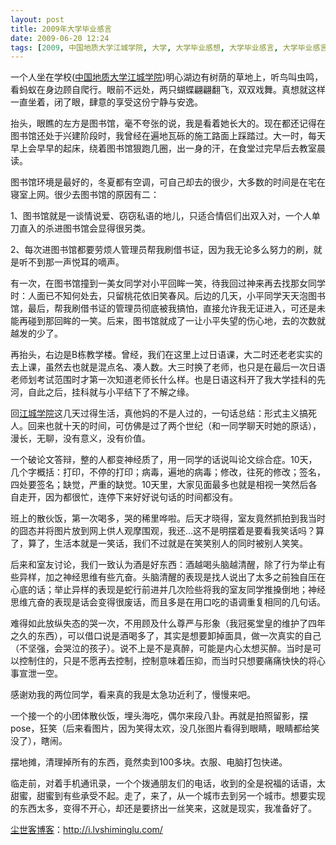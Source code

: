 ```yaml
---
layout: post
title: 2009年大学毕业感言
date: 2009-06-20 12:24
tags: [2009, 中国地质大学江城学院, 大学, 大学毕业感想, 大学毕业感言, 大学毕业感言文章, 大学毕业感言简短, 大学毕业感言范文, 转贴饭否]
---
```

一个人坐在学校(<a href="../tag/%E4%B8%AD%E5%9B%BD%E5%9C%B0%E8%B4%A8%E5%A4%A7%E5%AD%A6%E6%B1%9F%E5%9F%8E%E5%AD%A6%E9%99%A2" target="_self">中国地质大学江城学院</a>)明心湖边有树荫的草地上，听鸟叫虫鸣，看蚂蚁在身边顾自爬行。眼前不远处，两只蝴蝶翩翩翻飞，双双戏舞。真想就这样一直坐着，闭了眼，肆意的享受这份宁静与安逸。

抬头，眼瞧的左方是图书馆，毫不夸张的说，我是看着她长大的。现在都还记得在图书馆还处于兴建阶段时，我曾经在遍地瓦砾的施工路面上踩踏过。大一时，每天早上会早早的起床，绕着图书馆狠跑几圈，出一身的汗，在食堂过完早后去教室晨读。

图书馆环境是最好的，冬夏都有空调，可自己却去的很少，大多数的时间是在宅在寝室上网。很少去图书馆的原因有二：

1、图书馆就是一谈情说爱、窃窃私语的地儿，只适合情侣们出双入对，一个人单刀直入的杀进图书馆会显得很另类。

2、每次进图书馆都要劳烦人管理员帮我刷借书证，因为我无论多么努力的刷，就是听不到那一声悦耳的嘀声。

有一次，在图书馆撞到一美女同学对小平回眸一笑，待我回过神来再去找那女同学时：人面已不知何处去，只留桃花依旧笑春风。后边的几天，小平同学天天泡图书馆，最后，帮我刷借书证的管理员彻底被我搞怕，直接允许我无证进入，可还是未能再碰到那回眸的一笑。后来，图书馆就成了一让小平失望的伤心地，去的次数就越发的少了。

再抬头，右边是B栋教学楼。曾经，我们在这里上过日语课，大二时还老老实实的去上课，虽然去也就是混点名、凑人数。大三时换了老师，也只是在最后一次日语老师划考试范围时才第一次知道老师长什么样。也是日语这科开了我大学挂科的先河，自此之后，挂科就与小平结下了不解之缘。

回<a href="../tag/%E4%B8%AD%E5%9B%BD%E5%9C%B0%E8%B4%A8%E5%A4%A7%E5%AD%A6%E6%B1%9F%E5%9F%8E%E5%AD%A6%E9%99%A2" target="_self">江城学院</a>这几天过得生活，真他妈的不是人过的，一句话总结：形式主义搞死人。回来也就十天的时间，可仿佛是过了两个世纪（和一同学聊天时她的原话），漫长，无聊，没有意义，没有价值。

一个破论文答辩，整的人都变神经质了，用一同学的话说叫论文综合症。10天，几个字概括：打印，不停的打印；病毒，遍地的病毒；修改，往死的修改；签名，四处要签名；缺觉，严重的缺觉。10天里，大家见面最多也就是相视一笑然后各自走开，因为都很忙，连停下来好好说句话的时间都没有。

班上的散伙饭，第一次喝多，哭的稀里哗啦。后天才晓得，室友竟然抓拍到我当时的囧态并将图片放到网上供人观摩围观，我还…这不是明摆着是要看我笑话吗？算了，算了，生活本就是一笑话，我们不过就是在笑笑别人的同时被别人笑笑。

后来和室友讨论，我们一致认为酒是好东西：酒越喝头脑越清醒，除了行为举止有些异样，加之神经思维有些亢奋。头脑清醒的表现是找人说出了太多之前独自压在心底的话；举止异样的表现是蛇行前进并几次险些将我的室友同学推搡倒地；神经思维亢奋的表现是话会变得很废话，而且多是在用口吃的语调重复相同的几句话。

难得如此放纵失态的哭一次，不用顾及什么尊严与形象（我冠冕堂皇的维护了四年之久的东西），可以借口说是酒喝多了，其实是想要卸掉面具，做一次真实的自己（不坚强，会哭泣的孩子）。说不上是不是真醉，可能是内心太想买醉。当时是可以控制住的，只是不愿再去控制，控制意味着压抑，而当时只想要痛痛快快的将心事宣泄一空。

感谢劝我的两位同学，看来真的我是太急功近利了，慢慢来吧。

一个接一个的小团体散伙饭，埋头海吃，偶尔来段八卦。再就是拍照留影，摆pose，狂笑（后来看图片，因为笑得太欢，没几张图片看得到眼睛，眼睛都给笑没了），瞎闹。

摆地摊，清理掉所有的东西，竟然卖到100多块。衣服、电脑打包快递。

临走前，对着手机通讯录，一个个拨通朋友们的电话，收到的全是祝福的话语，太甜蜜，甜蜜到有些承受不起。走了，来了，从一个城市去到另一个城市。想要实现的东西太多，变得不开心，却还是要挤出一丝笑来，这就是现实，我准备好了。

<a href="http://i.lvshiminglu.com/">尘世客博客</a>：<a href="http://i.lvshiminglu.com/">http://i.lvshiminglu.com/</a>

